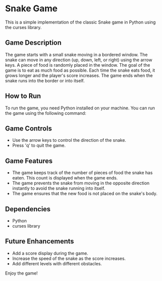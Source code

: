 # Snake Game

This is a simple implementation of the classic Snake game in Python using the curses library.

## Game Description

The game starts with a small snake moving in a bordered window. The snake can move in any direction (up, down, left, or right) using the arrow keys. A piece of food is randomly placed in the window. The goal of the game is to eat as much food as possible. Each time the snake eats food, it grows longer and the player's score increases. The game ends when the snake runs into the border or into itself.

## How to Run

To run the game, you need Python installed on your machine. You can run the game using the following command:

## Game Controls

- Use the arrow keys to control the direction of the snake.
- Press 'q' to quit the game.

## Game Features

- The game keeps track of the number of pieces of food the snake has eaten. This count is displayed when the game ends.
- The game prevents the snake from moving in the opposite direction instantly to avoid the snake running into itself.
- The game ensures that the new food is not placed on the snake's body.

## Dependencies

- Python
- curses library

## Future Enhancements

- Add a score display during the game.
- Increase the speed of the snake as the score increases.
- Add different levels with different obstacles.

Enjoy the game!
